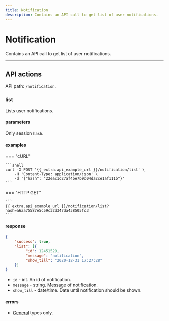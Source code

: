 ```yaml
---
title: Notification
description: Contains an API call to get list of user notifications.
---
```


# Notification

Contains an API call to get list of user notifications.

<hr>

## API actions

API path: `/notification`.

### list

Lists user notifications.

#### parameters

Only session `hash`.

#### examples

=== "cURL"

    ```shell
    curl -X POST '{{ extra.api_example_url }}/notification/list' \
        -H 'Content-Type: application/json' \ 
        -d '{"hash": "22eac1c27af4be7b9d04da2ce1af111b"}'
    ```

=== "HTTP GET"

    ```
    {{ extra.api_example_url }}/notification/list?hash=a6aa75587e5c59c32d347da438505fc3
    ```

#### response

```json
{
    "success": true,
    "list": [{
         "id": 12451529,
         "message": "notification",
         "show_till": "2020-12-31 17:27:28"
    }]
}
```

* `id` - int. An id of notification.
* `message` - string. Message of notification.
* `show_till` - date/time. Date until notification should be shown.

#### errors

* [General](../../getting-started.md#error-codes) types only.

